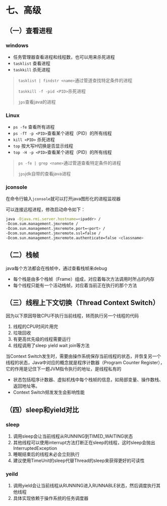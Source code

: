 # 七、高级

## （一）查看进程

### windows

* 任务管理器查看进程和线程数，也可以用来杀死进程
* `tasklist` 查看进程
* `taskkill` 杀死进程

> `tasklist | findstr <name>`通过管道查找特定条件的进程
> 
> `taskkill -f -pid <PID>`杀死<PID>进程
> 
> `jps`查看java的进程

### Linux

* `ps -fe` 查看所有进程
* `ps -fT -p <PID>`查看某个进程（PID）的所有线程
* `kill <PID>` 杀死进程
* `top` 按大写H切换是否显示线程
* `top -H -p <PID>`查看某个进程（PID）的所有线程

> `ps -fe | grep <name>`通过管道查看特定条件的进程
> 
> `jps`jdk自带的查看java进程


### jconsole

在命令行输入`jconsole`就可以打开java图形化的进程监视器

可以连接远程进程，修改启动命令如下：

```bash
java -Djava.rmi.server.hostname=<ipaddr> /
-Dcom.sum.management.jmxremote /
-Dcom.sun.management.jmxremote.port=<port> /
-Dcom.sun.management.jmxremote.ssl=false /
-Dcom.sun.management.jmxremote.authenticate=false <classname>
```

## （二）栈帧

java每个方法都会在栈帧中，通过查看栈帧来debug

* 每个栈是由多个栈帧（Frame）组成，对应着每次方法调用时所占的内存
* 每个线程只能有一个活动栈帧，对应着当前正在执行的那个方法

## （三）线程上下文切换（Thread Context Switch）

因为以下原因导致CPU不执行当前线程，转而执行另一个线程的代码

1. 线程的CPU时间片用完
2. 垃圾回收
3. 有更高优先级的线程需要运行
4. 线程调用了sleep yield wait join等方法

当Context Switch发生时，需要由操作系统保存当前线程的状态，并恢复另一个线程的状态，Java中对应的概念就是程序计数器（Program Counter Register），它的作用是记住下一题JVM指令执行的地址，是线程私有的

* 状态包括程序计数器、虚拟机栈中每个栈帧的信息，如局部变量、操作数栈、返回地址等。
* Context Switch频发发生会影响性能

## （四）sleep和yield对比

### sleep
1. 调用sleep会让当前线程从RUNNING到TIMED_WAITING状态
2. 其他线程可以使用interrupt方法打断正在sleep的线程，这时sleep会抛出InterruptedException
3. 睡眠结束后的线程未必会立刻执行
4. 建议使用TimeUnit的sleep代替Thread的sleep来获得更好的可读性

### yeild
1. 调用yield会让当前线程从RUNNING进入RUNNABLE状态，然后调度执行其他线程
2. 具体实现依赖于操作系统的任务调度器

